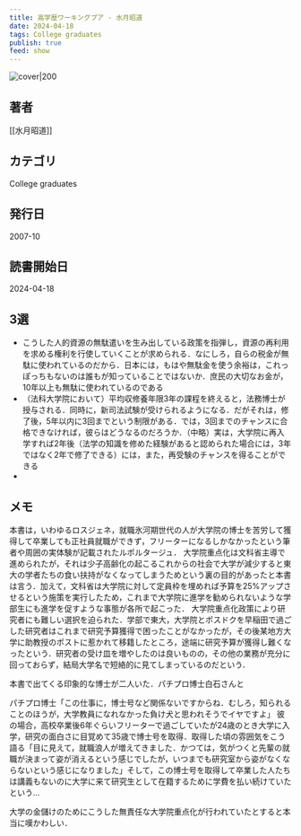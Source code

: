 ```yaml
---
title: 高学歴ワーキングプア - 水月昭道
date: 2024-04-18
tags: College graduates
publish: true
feed: show
---
```

![cover|200](http://books.google.com/books/content?id=HEEVPAAACAAJ&printsec=frontcover&img=1&zoom=1&source=gbs_api)
## 著者
[[水月昭道]]
## カテゴリ
College graduates
## 発行日
2007-10
## 読書開始日
2024-04-18

## 3選
 - こうした人的資源の無駄遣いを生み出している政策を指弾し，資源の再利用を求める権利を行使していくことが求められる．なにしろ，自らの税金が無駄に使われているのだから．日本には，もはや無駄金を使う余裕は，これっぽっちもないのは誰もが知っていることではないか．庶民の大切なお金が，10年以上も無駄に使われているのである
 - （法科大学院において）平均収修養年限3年の課程を終えると，法務博士が授与される．同時に，新司法試験が受けられるようになる．だがそれは，修了後，5年以内に3回までという制限がある．では，3回までのチャンスに合格できなければ，彼らはどうなるのだろうか．（中略）実は，大学院に再入学すれば2年後（法学の知識を修めた経験があると認められた場合には，3年ではなく2年で修了できる）には，また，再受験のチャンスを得ることができる
 - 
## メモ
本書は，いわゆるロスジェネ，就職氷河期世代の人が大学院の博士を苦労して獲得して卒業しても正社員就職ができず，フリーターになるしかなかったという筆者や周囲の実体験が記載されたルポルタージュ．
大学院重点化は文科省主導で進められたが，それは少子高齢化の起こるこれからの社会で大学が減少すると東大の学者たちの食い扶持がなくなってしまうためという裏の目的があったと本書は言う．加えて，文科省は大学院に対して定員枠を埋めれば予算を25%アップさせるという施策を実行したため，これまで大学院に進学を勧められないような学部生にも進学を促すような事態が各所で起こった．
大学院重点化政策により研究者にも難しい選択を迫られた．学部で東大，大学院とポスドクを早稲田で過ごした研究者はこれまで研究予算獲得で困ったことがなかったが，その後某地方大学に助教授のポストに惹かれて移籍したところ，途端に研究予算が獲得し難くなったという．研究者の受け皿を増やしたのは良いものの，その他の業務が充分に回っておらず，結局大学名で短絡的に見てしまっているのだという．

本書で出てくる印象的な博士が二人いた．パチプロ博士白石さんと

パチプロ博士「この仕事に，博士号など関係ないですからね．むしろ，知られることのほうが，大学教員になれなかった負け犬と思われそうでイヤですよ」
彼の場合，高校卒業後6年ぐらいフリーターで過ごしていたが24歳のとき大学に入学，研究の面白さに目覚めて35歳で博士号を取得．取得した頃の雰囲気をこう語る「目に見えて，就職浪人が増えてきました．かつては，気がつくと先輩の就職が決まって姿が消えるという感じでしたが，いつまでも研究室から姿がなくならないという感じになりました」そして，この博士号を取得して卒業した人たちは講義もないのに大学に来て研究生として在籍するために学費を払い続けていたという…

大学の金儲けのためにこうした無責任な大学院重点化が行われていたとすると本当に嘆かわしい．